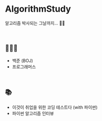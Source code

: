 # AlgorithmStudy
알고리즘 박사되는 그날까지... :triumph::fire:

<br>

## 👩🏻‍💻 
* 백준 (BOJ)
* 프로그래머스 

<br>

## 📚
* 이것이 취업을 위한 코딩 테스트다 (with 파이썬) 
* 파이썬 알고리즘 인터뷰 